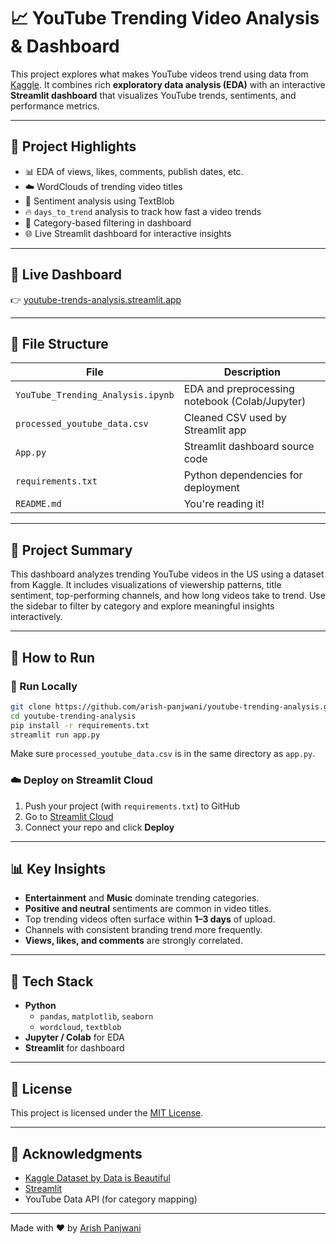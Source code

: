 # 📈 YouTube Trending Video Analysis & Dashboard

This project explores what makes YouTube videos trend using data from [Kaggle](https://www.kaggle.com/datasets/datasnaek/youtube-new). It combines rich **exploratory data analysis (EDA)** with an interactive **Streamlit dashboard** that visualizes YouTube trends, sentiments, and performance metrics.

---

## 🚀 Project Highlights

- 📊 EDA of views, likes, comments, publish dates, etc.
- ☁️ WordClouds of trending video titles
- 🧠 Sentiment analysis using TextBlob
- 🔥 `days_to_trend` analysis to track how fast a video trends
- 🎯 Category-based filtering in dashboard
- 🌐 Live Streamlit dashboard for interactive insights

---

## 🔗 Live Dashboard

👉 [youtube-trends-analysis.streamlit.app](https://youtube-trends-analysis.streamlit.app/)

---

## 📁 File Structure

| File                              | Description                                       |
|-----------------------------------|---------------------------------------------------|
| `YouTube_Trending_Analysis.ipynb`| EDA and preprocessing notebook (Colab/Jupyter)    |
| `processed_youtube_data.csv`     | Cleaned CSV used by Streamlit app                 |
| `App.py`                          | Streamlit dashboard source code                   |
| `requirements.txt`               | Python dependencies for deployment                |
| `README.md`                       | You're reading it!                                |

---

## 📌 Project Summary

This dashboard analyzes trending YouTube videos in the US using a dataset from Kaggle. It includes visualizations of viewership patterns, title sentiment, top-performing channels, and how long videos take to trend. Use the sidebar to filter by category and explore meaningful insights interactively.

---

## 🧪 How to Run

### 🔬 Run Locally

```bash
git clone https://github.com/arish-panjwani/youtube-trending-analysis.git
cd youtube-trending-analysis
pip install -r requirements.txt
streamlit run app.py
```

Make sure `processed_youtube_data.csv` is in the same directory as `app.py`.

### ☁️ Deploy on Streamlit Cloud

1. Push your project (with `requirements.txt`) to GitHub
2. Go to [Streamlit Cloud](https://streamlit.io/cloud)
3. Connect your repo and click **Deploy**

---

## 📊 Key Insights

- **Entertainment** and **Music** dominate trending categories.
- **Positive and neutral** sentiments are common in video titles.
- Top trending videos often surface within **1–3 days** of upload.
- Channels with consistent branding trend more frequently.
- **Views, likes, and comments** are strongly correlated.

---

## 🔧 Tech Stack

- **Python**
  - `pandas`, `matplotlib`, `seaborn`
  - `wordcloud`, `textblob`
- **Jupyter / Colab** for EDA
- **Streamlit** for dashboard

---

## 📄 License

This project is licensed under the [MIT License](LICENSE).

---

## 🙌 Acknowledgments

- [Kaggle Dataset by Data is Beautiful](https://www.kaggle.com/datasets/datasnaek/youtube-new)
- [Streamlit](https://streamlit.io/)
- YouTube Data API (for category mapping)

---

Made with ❤️ by [Arish Panjwani](https://github.com/arish-panjwani)
